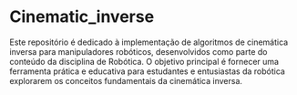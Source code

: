 ﻿# Cinematic_inverse

Este repositório é dedicado à implementação de algoritmos de cinemática inversa para manipuladores robóticos, desenvolvidos como parte do conteúdo da disciplina de Robótica. O objetivo principal é fornecer uma ferramenta prática e educativa para estudantes e entusiastas da robótica explorarem os conceitos fundamentais da cinemática inversa.
